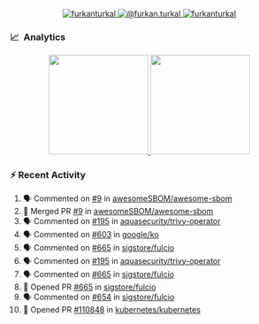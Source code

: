 <p align="center">
  <a href="https://linkedin.com/in/furkanturkal" target="blank">
    <img src="https://img.shields.io/badge/linkedin-%230077B5.svg?&style=for-the-badge&logo=linkedin&logoColor=white" alt="furkanturkal" />
  </a>
  <a href="https://medium.com/@furkan.turkal" target="blank">
    <img src="https://img.shields.io/badge/medium-%2312100E.svg?&style=for-the-badge&logo=medium&logoColor=white" alt="@furkan.turkal" />
  </a>
  <a href="https://twitter.com/furkanturkaI" target="blank">
    <img src="https://img.shields.io/badge/Twitter-1DA1F2?style=for-the-badge&logo=twitter&logoColor=white" alt="furkanturkaI" />
  </a>
</p>

### 📈 &nbsp;Analytics

<p align="center">
  <a href="https://coderstats.net/github/#Dentrax">
    <img height="180em" src="https://github-readme-stats-eight-theta.vercel.app/api?username=Dentrax&show_icons=true&theme=algolia&include_all_commits=true&count_private=true&line_height=26"/>
    <img height="180em" src="https://github-readme-stats-eight-theta.vercel.app/api/top-langs/?username=Dentrax&layout=compact&langs_count=8&theme=algolia&line_height=26"/>
  </a>
</p>

### :zap: Recent Activity

<!--START_SECTION:activity-->
1. 🗣 Commented on [#9](https://github.com/awesomeSBOM/awesome-sbom/issues/9) in [awesomeSBOM/awesome-sbom](https://github.com/awesomeSBOM/awesome-sbom)
2. 🎉 Merged PR [#9](https://github.com/awesomeSBOM/awesome-sbom/pull/9) in [awesomeSBOM/awesome-sbom](https://github.com/awesomeSBOM/awesome-sbom)
3. 🗣 Commented on [#195](https://github.com/aquasecurity/trivy-operator/issues/195) in [aquasecurity/trivy-operator](https://github.com/aquasecurity/trivy-operator)
4. 🗣 Commented on [#603](https://github.com/google/ko/issues/603) in [google/ko](https://github.com/google/ko)
5. 🗣 Commented on [#665](https://github.com/sigstore/fulcio/issues/665) in [sigstore/fulcio](https://github.com/sigstore/fulcio)
6. 🗣 Commented on [#195](https://github.com/aquasecurity/trivy-operator/issues/195) in [aquasecurity/trivy-operator](https://github.com/aquasecurity/trivy-operator)
7. 🗣 Commented on [#665](https://github.com/sigstore/fulcio/issues/665) in [sigstore/fulcio](https://github.com/sigstore/fulcio)
8. 💪 Opened PR [#665](https://github.com/sigstore/fulcio/pull/665) in [sigstore/fulcio](https://github.com/sigstore/fulcio)
9. 🗣 Commented on [#654](https://github.com/sigstore/fulcio/issues/654) in [sigstore/fulcio](https://github.com/sigstore/fulcio)
10. 💪 Opened PR [#110848](https://github.com/kubernetes/kubernetes/pull/110848) in [kubernetes/kubernetes](https://github.com/kubernetes/kubernetes)
<!--END_SECTION:activity-->
